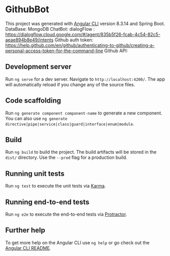 # GithubBot

This project was generated with [Angular CLI](https://github.com/angular/angular-cli) version 8.3.14 and Spring Boot.
DataBase: MongoDB
ChatBot: dialogFlow : https://dialogflow.cloud.google.com/#/agent/835b5f26-fcab-4c54-82c5-aeae894b8e49/intents
Github auth token: https://help.github.com/en/github/authenticating-to-github/creating-a-personal-access-token-for-the-command-line
Github API: 

## Development server

Run `ng serve` for a dev server. Navigate to `http://localhost:4200/`. The app will automatically reload if you change any of the source files.

## Code scaffolding

Run `ng generate component component-name` to generate a new component. You can also use `ng generate directive|pipe|service|class|guard|interface|enum|module`.

## Build

Run `ng build` to build the project. The build artifacts will be stored in the `dist/` directory. Use the `--prod` flag for a production build.

## Running unit tests

Run `ng test` to execute the unit tests via [Karma](https://karma-runner.github.io).

## Running end-to-end tests

Run `ng e2e` to execute the end-to-end tests via [Protractor](http://www.protractortest.org/).

## Further help

To get more help on the Angular CLI use `ng help` or go check out the [Angular CLI README](https://github.com/angular/angular-cli/blob/master/README.md).
